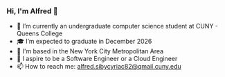 ### Hi, I'm Alfred 👋

- 🏫 I’m currently an undergraduate computer science student at CUNY - Queens College
- 🎓 I’m expected to graduate in December 2026
- 🗽 I'm based in the New York City Metropolitan Area
- 💭 I aspire to be a Software Engineer or a Cloud Engineer
- 📫 How to reach me: alfred.sibycyriac82@qmail.cuny.edu 

